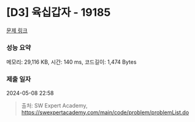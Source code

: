 # [D3] 육십갑자 - 19185 

[문제 링크](https://swexpertacademy.com/main/code/problem/problemDetail.do?contestProbId=AYzIZNkq-v4DFAQ9) 

### 성능 요약

메모리: 29,116 KB, 시간: 140 ms, 코드길이: 1,474 Bytes

### 제출 일자

2024-05-08 22:58



> 출처: SW Expert Academy, https://swexpertacademy.com/main/code/problem/problemList.do